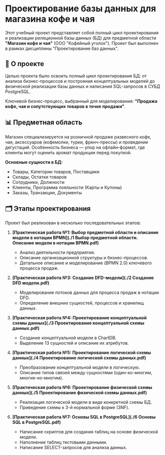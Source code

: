 # Проектирование базы данных для магазина кофе и чая

Этот учебный проект представляет собой полный цикл проектирования и реализации реляционной базы данных (БД) для предметной области **"Магазин кофе и чая"** (ООО "Кофейный уголок"). Проект был выполнен в рамках дисциплины "Проектирование баз данных".

## 🎯 О проекте

Целью проекта было освоить полный цикл проектирования БД: от анализа бизнес-процессов и построения концептуальных моделей до физической реализации базы данных и написания SQL-запросов в СУБД PostgreSQL.

Ключевой бизнес-процесс, выбранный для моделирования: **"Продажа кофе, чая и сопутствующих товаров в точке продажи"**.

## 📊 Предметная область

Магазин специализируется на розничной продаже развесного кофе, чая, аксессуаров (кофемолки, турки, френч-прессы) и проведении дегустаций. Особенность бизнеса — упор на офлайн-формат, где клиенты могут оценить аромат продукции перед покупкой.

**Основные сущности в БД:**
*   Товары, Категории товаров, Поставщики
*   Склады, Остатки товаров
*   Сотрудники, Должности
*   Клиенты, Программа лояльности (Карты и Купоны)
*   Заказы, Транзакции, Документы

## 🗂️ Этапы проектирования

Проект был реализован в несколько последовательных этапов:

1.  **[Практическая работа №1: Выбор предметной области и описание модели в нотации BPMN](./1 Выбор предметной области. Описание модели в нотации BPMN.pdf)**
    *   Анализ деятельности предприятия.
    *   Описание организационной структуры и бизнес-процессов.
    *   Детальное описание и моделирование (BPMN 2.0) ключевого процесса продаж.

2.  **[Практическая работа №3: Создание DFD-модели](./2 Создание DFD модели.pdf)**
    *   Моделирование потоков данных для процесса продаж в нотации DFD.
    *   Определение внешних сущностей, процессов и хранилищ данных.

3.  **[Практическая работа №4: Проектирование концептуальной схемы данных](./3 Проектирование концептуальной схемы данных.pdf)**
    *   Создание концептуальной модели в ChartDB.
    *   Выделение 13 сущностей и описание их атрибутов.

4.  **[Практическая работа №5: Проектирование логической схемы данных](./4 Проектирование логической схемы данных.pdf)**
    *   Преобразование концептуальной модели в логическую.
    *   Описание типов связей между сущностями (один-ко-многим, многие-ко-многим).

5.  **[Практическая работа №6: Проектирование физической схемы данных](./5 Проектирование физической схемы данных.pdf)**
    *   Реализация логической модели в виде конкретной схемы БД.
    *   Приведение схемы к 3-й нормальной форме (3NF).

6.  **[Практическая работа №7: Основы SQL в PostgreSQL](./6 Основы SQL в PostgreSQL.pdf)**
    *   Написание скриптов для создания таблиц на основе физической модели.
    *   Наполнение таблиц тестовыми данными.
    *   Написание SELECT-запросов для анализа данных.
